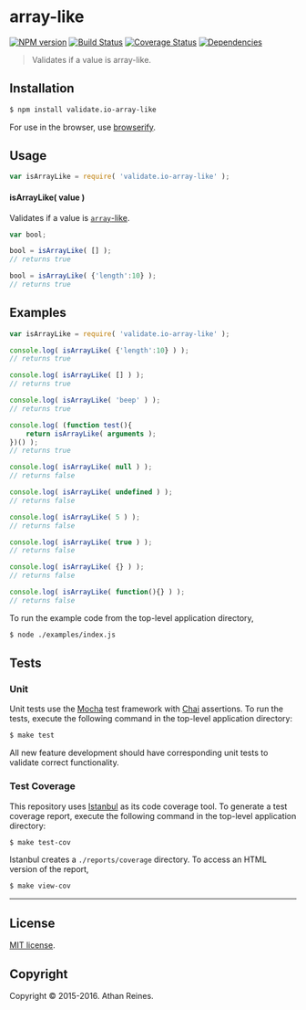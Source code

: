 array-like
===
[![NPM version][npm-image]][npm-url] [![Build Status][travis-image]][travis-url] [![Coverage Status][coveralls-image]][coveralls-url] [![Dependencies][dependencies-image]][dependencies-url]

> Validates if a value is array-like.


## Installation

``` bash
$ npm install validate.io-array-like
```

For use in the browser, use [browserify](https://github.com/substack/node-browserify).


## Usage

``` javascript
var isArrayLike = require( 'validate.io-array-like' );
```

#### isArrayLike( value )

Validates if a value is [`array`-like](http://www.2ality.com/2013/05/quirk-array-like-objects.html).

``` javascript
var bool;

bool = isArrayLike( [] );
// returns true

bool = isArrayLike( {'length':10} );
// returns true
```


## Examples

``` javascript
var isArrayLike = require( 'validate.io-array-like' );

console.log( isArrayLike( {'length':10} ) );
// returns true

console.log( isArrayLike( [] ) );
// returns true

console.log( isArrayLike( 'beep' ) );
// returns true

console.log( (function test(){
	return isArrayLike( arguments );
})() );
// returns true

console.log( isArrayLike( null ) );
// returns false

console.log( isArrayLike( undefined ) );
// returns false

console.log( isArrayLike( 5 ) );
// returns false

console.log( isArrayLike( true ) );
// returns false

console.log( isArrayLike( {} ) );
// returns false

console.log( isArrayLike( function(){} ) );
// returns false
```

To run the example code from the top-level application directory,

``` bash
$ node ./examples/index.js
```


## Tests

### Unit

Unit tests use the [Mocha](http://mochajs.org) test framework with [Chai](http://chaijs.com) assertions. To run the tests, execute the following command in the top-level application directory:

``` bash
$ make test
```

All new feature development should have corresponding unit tests to validate correct functionality.


### Test Coverage

This repository uses [Istanbul](https://github.com/gotwarlost/istanbul) as its code coverage tool. To generate a test coverage report, execute the following command in the top-level application directory:

``` bash
$ make test-cov
```

Istanbul creates a `./reports/coverage` directory. To access an HTML version of the report,

``` bash
$ make view-cov
```


---
## License

[MIT license](http://opensource.org/licenses/MIT). 


## Copyright

Copyright &copy; 2015-2016. Athan Reines.


[npm-image]: http://img.shields.io/npm/v/validate.io-array-like.svg
[npm-url]: https://npmjs.org/package/validate.io-array-like

[travis-image]: http://img.shields.io/travis/validate-io/array-like/master.svg
[travis-url]: https://travis-ci.org/validate-io/array-like

[coveralls-image]: https://img.shields.io/coveralls/validate-io/array-like/master.svg
[coveralls-url]: https://coveralls.io/r/validate-io/array-like?branch=master

[dependencies-image]: http://img.shields.io/david/validate-io/array-like.svg
[dependencies-url]: https://david-dm.org/validate-io/array-like

[dev-dependencies-image]: http://img.shields.io/david/dev/validate-io/array-like.svg
[dev-dependencies-url]: https://david-dm.org/dev/validate-io/array-like

[github-issues-image]: http://img.shields.io/github/issues/validate-io/array-like.svg
[github-issues-url]: https://github.com/validate-io/array-like/issues
